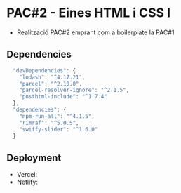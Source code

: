 # PAC#2 - Eines HTML i CSS I

- Realització PAC#2 emprant com a boilerplate la PAC#1

## Dependencies

```js
  "devDependencies": {
    "lodash": "^4.17.21",
    "parcel": "^2.10.0",
    "parcel-resolver-ignore": "^2.1.5",
    "posthtml-include": "^1.7.4"
  },
  "dependencies": {
    "npm-run-all": "^4.1.5",
    "rimraf": "^5.0.5",
    "swiffy-slider": "^1.6.0"
  }
```

## Deployment
- Vercel: 
- Netlify: 